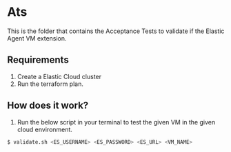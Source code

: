 # Ats

This is the folder that contains the Acceptance Tests to validate if the Elastic Agent VM extension.

## Requirements

1. Create a Elastic Cloud cluster
2. Run the terraform plan.

## How does it work?

1. Run the below script in your terminal to test the given VM in the given cloud environment.
```bash
$ validate.sh <ES_USERNAME> <ES_PASSWORD> <ES_URL> <VM_NAME>
```
